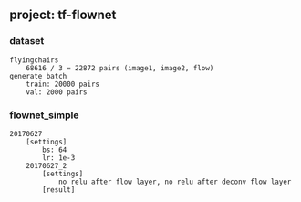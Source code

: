 ## project: tf-flownet
### dataset
    flyingchairs
        68616 / 3 = 22872 pairs (image1, image2, flow)
    generate batch
        train: 20000 pairs
        val: 2000 pairs

### flownet_simple
    20170627
        [settings]
            bs: 64
            lr: 1e-3
        20170627_2
            [settings]
                no relu after flow layer, no relu after deconv flow layer
            [result]
